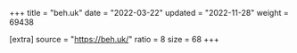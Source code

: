 +++
title = "beh.uk"
date = "2022-03-22"
updated = "2022-11-28"
weight = 69438

[extra]
source = "https://beh.uk/"
ratio = 8
size = 68
+++
